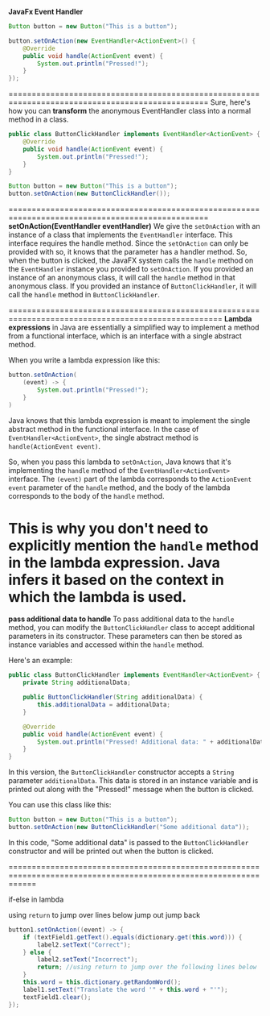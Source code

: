 **JavaFx Event Handler**

```java
Button button = new Button("This is a button");

button.setOnAction(new EventHandler<ActionEvent>() {
    @Override
    public void handle(ActionEvent event) {
        System.out.println("Pressed!");
    }
});

```
=================================================================================================
Sure, here's how you can **transform** the anonymous EventHandler class into a normal method in a class.

```java
public class ButtonClickHandler implements EventHandler<ActionEvent> {
    @Override
    public void handle(ActionEvent event) {
        System.out.println("Pressed!");
    }
}
```

```java
Button button = new Button("This is a button");
button.setOnAction(new ButtonClickHandler());
```
=================================================================================================
**setOnAction(EventHandler<ActionEvent> eventHandler)**
We give the `setOnAction` with an instance of a class that implements the `EventHandler` interface. This interface requires the handle method.
Since the `setOnAction` can only be provided with so, it knows that the parameter has a handler method.
So, when the button is clicked, the JavaFX system calls the `handle` method on the `EventHandler` instance you provided to `setOnAction`. 
If you provided an instance of an anonymous class, it will call the `handle` method in that anonymous class. 
If you provided an instance of `ButtonClickHandler`, it will call the `handle` method in `ButtonClickHandler`.


====================================================================================================
**Lambda expressions** in Java are essentially a simplified way to implement a method from a functional interface, which is an interface with a single abstract method. 

When you write a lambda expression like this:

```java
button.setOnAction(
    (event) -> {
        System.out.println("Pressed!");
    }
)
```

Java knows that this lambda expression is meant to implement the single abstract method in the functional interface. In the case of `EventHandler<ActionEvent>`, the single abstract method is `handle(ActionEvent event)`. 

So, when you pass this lambda to `setOnAction`, Java knows that it's implementing the `handle` method of the `EventHandler<ActionEvent>` interface. The `(event)` part of the lambda corresponds to the `ActionEvent event` parameter of the `handle` method, and the body of the lambda corresponds to the body of the `handle` method.

This is why you don't need to explicitly mention the `handle` method in the lambda expression. Java infers it based on the context in which the lambda is used.
====================================================================================================
**pass additional data to handle**
To pass additional data to the `handle` method, you can modify the `ButtonClickHandler` class to accept additional parameters in its constructor. These parameters can then be stored as instance variables and accessed within the `handle` method.

Here's an example:

```java
public class ButtonClickHandler implements EventHandler<ActionEvent> {
    private String additionalData;

    public ButtonClickHandler(String additionalData) {
        this.additionalData = additionalData;
    }

    @Override
    public void handle(ActionEvent event) {
        System.out.println("Pressed! Additional data: " + additionalData);
    }
}
```

In this version, the `ButtonClickHandler` constructor accepts a `String` parameter `additionalData`. This data is stored in an instance variable and is printed out along with the "Pressed!" message when the button is clicked.

You can use this class like this:

```java
Button button = new Button("This is a button");
button.setOnAction(new ButtonClickHandler("Some additional data"));
```

In this code, "Some additional data" is passed to the `ButtonClickHandler` constructor and will be printed out when the button is clicked.

==================================================================================================================

if-else in lambda

using `return` to jump over lines below jump out jump back

```java
button1.setOnAction((event) -> {
    if (textField1.getText().equals(dictionary.get(this.word))) {
        label2.setText("Correct");
    } else {
        label2.setText("Incorrect");
        return; //using return to jump over the following lines below
    }
    this.word = this.dictionary.getRandomWord();
    label1.setText("Translate the word '" + this.word + "'");
    textField1.clear();
});
```